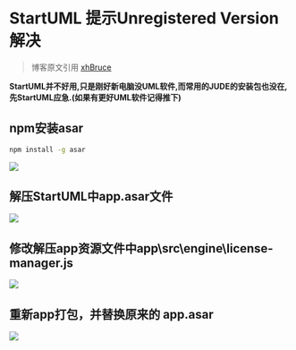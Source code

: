 # StartUML 提示Unregistered Version解决

> 博客原文引用 [xhBruce](https://blog.csdn.net/qq_23452385/article/details/116096800)

**StartUML并不好用,只是刚好新电脑没UML软件,而常用的JUDE的安装包也没在,先StartUML应急.(如果有更好UML软件记得推下)**
## npm安装asar
```bash
npm install -g asar
```
![](https://eden-notes-pic-hosting.oss-cn-shenzhen.aliyuncs.com/notes/images/20240319231116.png#id=kn5yZ&originHeight=188&originWidth=2591&originalType=binary&ratio=1&rotation=0&showTitle=false&status=done&style=none&title=)
## 解压StartUML中app.asar文件
![](https://eden-notes-pic-hosting.oss-cn-shenzhen.aliyuncs.com/notes/images/20240319231138.png#id=TOyYi&originHeight=668&originWidth=1499&originalType=binary&ratio=1&rotation=0&showTitle=false&status=done&style=none&title=)
## 修改解压app资源文件中app\src\engine\license-manager.js
![](https://eden-notes-pic-hosting.oss-cn-shenzhen.aliyuncs.com/notes/images/20240319231152.png#id=fMbxM&originHeight=768&originWidth=1396&originalType=binary&ratio=1&rotation=0&showTitle=false&status=done&style=none&title=)
## 重新app打包，并替换原来的 app.asar
![](https://eden-notes-pic-hosting.oss-cn-shenzhen.aliyuncs.com/notes/images/20240319231220.png#id=zVqgY&originHeight=723&originWidth=1301&originalType=binary&ratio=1&rotation=0&showTitle=false&status=done&style=none&title=)
